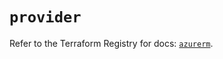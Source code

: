 # `provider`

Refer to the Terraform Registry for docs: [`azurerm`](https://registry.terraform.io/providers/hashicorp/azurerm/2.99.0/docs).
